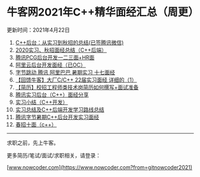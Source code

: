 # 牛客网2021年C++精华面经汇总（周更）
更新时间：2021年4月22日
1. [C++后台：从实习到秋招的总结(已签腾讯微信)](https://www.nowcoder.com/discuss/586944?from=gitnowcoder2021)
2. [2020实习、秋招面经总结（C++后端）](https://www.nowcoder.com/discuss/592375?from=gitnowcoder2021)
3. [腾讯PCG后台开发一二三面+HR面](https://www.nowcoder.com/discuss/616698?from=gitnowcoder2021)
4. [阿里云后台开发面经（已OC）](https://www.nowcoder.com/discuss/617638?from=gitnowcoder2021)
5. [字节跳动 腾讯 阿里巴巴 暑期实习 十七面经](https://www.nowcoder.com/discuss/619406?from=gitnowcoder2021)
6. [【回馈牛客】大厂C/C++ 22届实习面经 详细的（1）](https://www.nowcoder.com/discuss/632497?from=gitnowcoder2021)
7. [【简历】校招工程师类技术岗简历如何撰写+面试准备](https://www.nowcoder.com/discuss/634906?from=gitnowcoder2021)
8. [腾讯实习后台（C++）面经分享](https://www.nowcoder.com/discuss/636014?from=gitnowcoder2021)
9. [实习小结（C++开发）](https://www.nowcoder.com/discuss/636113?from=gitnowcoder2021)
10. [实习总结及C++后端开发学习路线总结](https://www.nowcoder.com/discuss/637559?from=gitnowcoder2021)
11. [腾讯字节暑期C++后台开发实习面经](https://www.nowcoder.com/discuss/640138?from=gitnowcoder2021)
12. [春招十面（c++）](https://www.nowcoder.com/discuss/642937?from=gitnowcoder2021)
---
求职之前，先上牛客。

更多简历/笔试/面试/求职相关，请登录：

[www.nowcoder.com](https://www.nowcoder.com?from=gitnowcoder2021)
